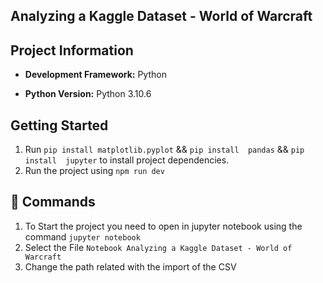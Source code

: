 ## Analyzing a Kaggle Dataset - World of Warcraft

## Project Information

- **Development Framework:** Python

- **Python Version:** Python 3.10.6

## Getting Started

1. Run `pip install matplotlib.pyplot` &&   `pip install  pandas` && `pip install  jupyter` to install project dependencies.
2. Run the project using `npm run dev`

## 🧞 Commands

1. To Start the project you need to open in jupyter notebook using the command `jupyter notebook`
2. Select the File `Notebook Analyzing a Kaggle Dataset - World of Warcraft`
3. Change the path related with the import of the CSV

